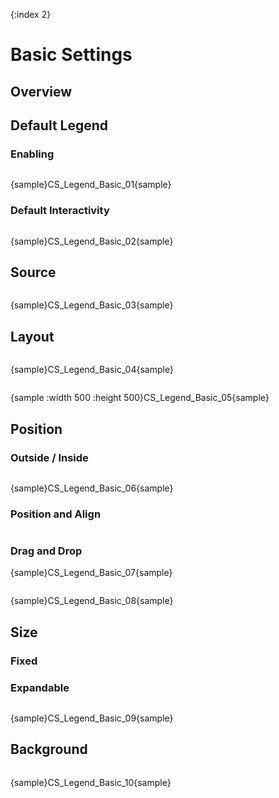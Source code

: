 {:index 2}
# Basic Settings

## Overview

## Default Legend

### Enabling

```

```

{sample}CS\_Legend\_Basic\_01{sample}

### Default Interactivity

```

```

{sample}CS\_Legend\_Basic\_02{sample}

## Source

```

```

{sample}CS\_Legend\_Basic\_03{sample}

## Layout

```

```

{sample}CS\_Legend\_Basic\_04{sample}

```

```

{sample :width 500 :height 500}CS\_Legend\_Basic\_05{sample}

## Position

### Outside / Inside

```

```

{sample}CS\_Legend\_Basic\_06{sample}

### Position and Align

```

```

### Drag and Drop

{sample}CS\_Legend\_Basic\_07{sample}

```

```

{sample}CS\_Legend\_Basic\_08{sample}

## Size

### Fixed

### Expandable

```

```

{sample}CS\_Legend\_Basic\_09{sample}

## Background

```

```

{sample}CS\_Legend\_Basic\_10{sample}
